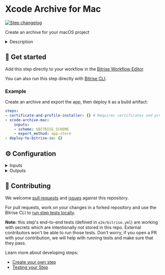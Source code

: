 # Xcode Archive for Mac

[![Step changelog](https://shields.io/github/v/release/bitrise-steplib/steps-xcode-archive-mac?include_prereleases&label=changelog&color=blueviolet)](https://github.com/bitrise-steplib/steps-xcode-archive-mac/releases)

Create an archive for your macOS project

<details>
<summary>Description</summary>

The Step creates an archive using the `xcodebuild archive` command for your macOS project so you can share it, upload it, or deploy it.

### Configuring the Step

Before you start:

Make sure your certificates are uploaded to Bitrise's **Code Signing** tab.

To configure the Step:

Under **app/pkg export configs**:

1. Select the signing method for your project Xcode should use in the **Export method** input.
1. (Optional) Specify a custom export option in the **Custom export options plist content** input. If you leave this input blank or the Step doesn't find an export method based on the provisioning profile(s), the Step will use the development method.

Under **xcodebuild configs**:

1. Add the path where your Xcode Project or Workspace is located in the **Project (or Workspace) path** input.
1. Add the scheme name you want to use to archive your project in the **Scheme name** input.
1. (Optional) By default, your Scheme defines which configuration is used, but you can override this option in the **Configuration name** input.
1. In the **Clean build before archive** input, select `yes`, if you want to run a `clean xcodebuild` before the `archive` action. Select `no` to skip this.
1. (Optional) If you wish to make your build times faster, and you don't need indexing, consider turning it off by setting **Disable indexing during the build** input to `yes`.

Under **force archive codesign settings**:

1. (Optional) If you want to force `xcodebuild` to use specified code sign identities or provisioning profiles, you can do so in the inputs under the **force archive codesign settings** tab.

Under **step output configs**:

1. Select an `xcodebuild` command log format in the **Output tool** input. Available options are `xcpretty`: The xcodebuild command's output will be prettified by xcpretty, and `xcodebuild`: Only the last 20 lines of raw xcodebuild output will be visible in the build log. The raw xcodebuild log is exported in both cases.
1. Specify which directory will contain the generated `.app` or `.pkg` files and the `.dSYM.zip` files in the **Output directory** input.
1. Provide a name to use as a basename for the generated files in the **Generated Artifact Name** input.
1. If you want to export the archive, set the **Export the generated archive?** input to `yes`. This will compress the generated files into a zip file and move them to a folder `output_dir`.
1. If you want to export the dsyms, set the **Export all dsyms?** input to `yes`.
1. Set **Enable verbose logging** input to `yes` to produce more informative logs.

### Troubleshooting

If you receive an error about missing signing certificates during this Step, make sure that your certificates are uploaded to Bitrise's **Code Signing** tab.

### Useful links

* [iOS code signing](https://devcenter.bitrise.io/en/code-signing/ios-code-signing.html)

### Related Steps

* [Export macOS Xcode archive](https://www.bitrise.io/integrations/steps/export-xcarchive-mac)

</details>

## 🧩 Get started

Add this step directly to your workflow in the [Bitrise Workflow Editor](https://devcenter.bitrise.io/steps-and-workflows/steps-and-workflows-index/).

You can also run this step directly with [Bitrise CLI](https://github.com/bitrise-io/bitrise).

### Example

Create an archive and export the app, then deploy it as a build artifact:

```yaml
steps:
- certificate-and-profile-installer: {} # Requires certificates and profiles uploaded to Bitrise
- xcode-archive-mac:
    inputs:
    - scheme: $BITRISE_SCHEME
    - export_method: app-store
- deploy-to-bitrise-io: {}
```

## ⚙️ Configuration

<details>
<summary>Inputs</summary>

| Key | Description | Flags | Default |
| --- | --- | --- | --- |
| `export_method` | The method for exporting the application.  - `development`: Save a copy of the application signed with your Development identity. - `app-store`: Sign and package application for distribution in the Mac App Store. - `developer-id`: Save a copy of the application signed with your Developer ID. - `none`: Export a copy of the application without re-signing.  See `xcodebuild -help` for more information. | required | `development` |
| `custom_export_options_plist_content` | Used for Xcode version 7 and above.  Specifies a custom export options plist content that configures archive exporting. If empty, Step generates these options based on provisioning profile, with default values.  Auto generated export options available for export methods:  - app-store - ad-hoc - enterprise - development  If the Step doesn't find an export method based on the provisioning profile(s), the development method will be used.  Call `xcodebuild -help` for available export options. |  |  |
| `project_path` | A `.xcodeproj` or `.xcworkspace` path.  | required | `$BITRISE_PROJECT_PATH` |
| `scheme` | Scheme to use in archiving | required | `$BITRISE_SCHEME` |
| `configuration` | (optional) The configuration to use. By default, your Scheme defines which configuration (Debug, Release, ...) should be used, but you can overwrite it with this option. **Make sure that the Configuration you specify actually exists in your Xcode Project**. If it does not (for example, if you have a typo in the value of this input), Xcode will simply use the Configuration specified by the Scheme and will silently ignore this parameter!  |  |  |
| `is_clean_build` | Do a clean Xcode build before the archive? | required | `yes` |
| `workdir` | Working directory of the Step. You can leave it empty to leave the working directory unchanged.  |  | `$BITRISE_SOURCE_DIR` |
| `xcodebuild_options` | Options added to the end of the xcodebuild call.  You can use multiple options, separated by a space character. Example: `-xcconfig PATH -verbose` |  |  |
| `disable_index_while_building` | Could make the build faster by adding `COMPILER_INDEX_STORE_ENABLE=NO` flag to the `xcodebuild` command which will disable the indexing during the build.  Indexing is needed for  * Autocomplete * Ability to quickly jump to definition * Get class and method help by alt clicking.  Which are not needed in CI environment.  **Note:** In Xcode you can turn off the `Index-WhileBuilding` feature  by disabling the `Enable Index-WhileBuilding Functionality` in the `Build Settings`.<br/> In CI environment you can disable it by adding `COMPILER_INDEX_STORE_ENABLE=NO` flag to the `xcodebuild` command. |  | `yes` |
| `force_team_id` | Used for Xcode version 8 and above.  Force xcodebuild to use the specified Developer Portal team during archive.  Format example:  - `1MZX23ABCD4` |  |  |
| `force_code_sign_identity` | Force xcodebuild to use specified Code Sign Identity.  Specify code signing identity as full ID (e.g. `Mac Developer: Bitrise Bot (VV2J4SV8V4)`) or specify code signing group ( `Mac Developer` or `Mac Distribution` ).  You also have to **specify the Identity in the format it's stored in Xcode project settings**, and **not how it's presented in the Xcode.app GUI**! **The input is case sensitive**: `Mac Distribution` works but `mac distribution` does not! |  |  |
| `force_provisioning_profile_specifier` | Used for Xcode version 8 and above.  Force xcodebuild to use specified Provisioning Profile.  How to get your Provisioning Profile Specifier:  - In Xcode make sure you disabled `Automatically manage signing` on your project's `General` tab - Now you can select your Provisioning Profile Specifier's name as `Provisioning Profile` input value on your project's `General` tab - `force_provisioning_profile_specifier` input value build up by the Team ID and the Provisioning Profile Specifier name, separated with slash character ('/'): `TEAM_ID/PROFILE_SPECIFIER_NAME`  Format example:  - `1MZX23ABCD4/My Provisioning Profile` |  |  |
| `force_provisioning_profile` | Force xcodebuild to use the specified Provisioning Profile.  Use Provisioning Profile's UUID. The profile's name is not accepted by xcodebuild.  How to get your UUID:  - In Xcode select your project -> Build Settings -> Code Signing - Select the desired Provisioning Profile, then scroll down in profile list and click on Other... - The popup will show your profile's UUID.  Format example:  - c5be4123-1234-4f9d-9843-0d9be985a068 |  |  |
| `output_tool` | If output_tool is set to xcpretty, the xcodebuild output will be prettified by xcpretty. If output_tool is set to xcodebuild, the raw xcodebuild output will be printed. | required | `xcpretty` |
| `output_dir` | This directory will contain the generated .app or .pkg file's and .dSYM.zip files.  |  | `$BITRISE_DEPLOY_DIR` |
| `artifact_name` | This name will be used as basename for the generated .xcarchive, .app or .pkg and .dSYM.zip files. | required | `${scheme}` |
| `is_export_xcarchive_zip` | If this input is set to `yes`, the generated .xcarchive will be zipped and moved to `output_dir`.  | required | `no` |
| `is_export_all_dsyms` | If this input is set to `yes` Step will collect every dsym (.app dsym and framwork dsyms) in a directory, zip it and export the zipped directory path. Otherwise only .app dsym will be zipped and the zip path exported. | required | `no` |
| `verbose_log` | Enable verbose logging? | required | `no` |
</details>

<details>
<summary>Outputs</summary>

| Environment Variable | Description |
| --- | --- |
| `BITRISE_EXPORTED_FILE_PATH` | The created .app.zip or .pkg file's path |
| `BITRISE_APP_PATH` | The created .app path |
| `BITRISE_DSYM_PATH` | The created .dSYM.zip file's path |
| `BITRISE_XCARCHIVE_PATH` | The created .xcarchive.zip file's path |
| `BITRISE_MACOS_XCARCHIVE_PATH` | The created .xcarchive dir's path |
</details>

## 🙋 Contributing

We welcome [pull requests](https://github.com/bitrise-steplib/steps-xcode-archive-mac/pulls) and [issues](https://github.com/bitrise-steplib/steps-xcode-archive-mac/issues) against this repository.

For pull requests, work on your changes in a forked repository and use the Bitrise CLI to [run step tests locally](https://devcenter.bitrise.io/bitrise-cli/run-your-first-build/).

**Note:** this step's end-to-end tests (defined in `e2e/bitrise.yml`) are working with secrets which are intentionally not stored in this repo. External contributors won't be able to run those tests. Don't worry, if you open a PR with your contribution, we will help with running tests and make sure that they pass.

Learn more about developing steps:

- [Create your own step](https://devcenter.bitrise.io/contributors/create-your-own-step/)
- [Testing your Step](https://devcenter.bitrise.io/contributors/testing-and-versioning-your-steps/)
